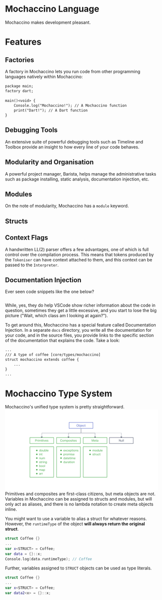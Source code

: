 # Mochaccino Language

Mochaccino makes development pleasant.

# Features

## Factories
A factory in Mochaccino lets you run code from other programming languages natively within Mochaccino:
```
package main;
factory dart;

main()<void> {
    Console.log("Mochaccino!"); // A Mochaccino function
    print("Dart!"); // A Dart function
}
```

## Debugging Tools
An extensive suite of powerful debugging tools such as Timeline and Toolbox provide an insight to how every line of your code behaves.

## Modularity and Organisation
A powerful project manager, Barista, helps manage the administrative tasks such as package installing, static analysis, documentation injection, etc.

## Modules
On the note of modularity, Mochaccino has a `module` keyword.

## Structs

## Context Flags
A handwritten LL(2) parser offers a few advantages, one of which is full control over the compilation process. This means that tokens produced by the `Tokeniser` can have context attached to them, and this context can be passed to the `Interpreter`.

## Documentation Injection
Ever seen code snippets like the one below?
```
```
While, yes, they do help VSCode show richer information about the code in question, sometimes they get a little excessive, and you start to lose the big picture ("Wait, which class am I looking at again?").

To get around this, Mochaccino has a special feature called Documentation Injection. In a separate `docs` directory, you write all the documentation for your code, and in the source files, you provide links to the specific section of the documentation that explains the code. Take a look:
```
...
/// A type of coffee [core/types/mochaccino]
struct mochaccino extends coffee {
    ...
}
...
```

# Mochaccino Type System
Mochaccino's unified type system is pretty straightforward.
![Mochaccino's Type System](./assets/type-system.png)
Primitives and composites are first-class citizens, but meta objects are not. Variables in Mochaccino can be assigned to structs and modules, but will only act as aliases, and there is no lambda notation to create meta objects inline.

You might want to use a variable to alias a struct for whatever reasons. However, the `runtimeType` of the object __will always return the original struct__.
```swift
struct Coffee {}
...
var x<STRUCT> = Coffee;
var data = {}::x;
Console.log(data.runtimeType); // Coffee
```
Further, variables assigned to `STRUCT` objects can be used as type literals.
```swift
struct Coffee {}
...
var x<STRUCT> = Coffee;
var data2<x> = {}::x;
```